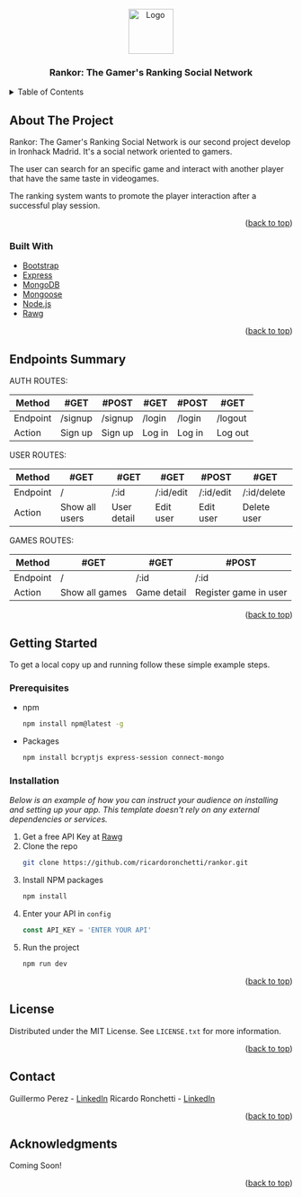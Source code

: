 <div id="top"></div>
<!-- PROJECT LOGO -->
<br />
<div align="center">
    <img src="https://i.imgur.com/O26rFw6.png" alt="Logo" width="80" height="80">
  <h3 align="center">Rankor: The Gamer's Ranking Social Network</h3>
</div>



<!-- TABLE OF CONTENTS -->
<details>
  <summary>Table of Contents</summary>
  <ol>
    <li>
      <a href="#about-the-project">About The Project</a>
      <ul>
        <li><a href="#built-with">Built With</a></li>
      </ul>
    </li>
    <li>
      <a href="#getting-started">Getting Started</a>
      <ul>
        <li><a href="#prerequisites">Prerequisites</a></li>
        <li><a href="#installation">Installation</a></li>
      </ul>
    </li>
    <li><a href="#authors">Authors</a></li>
    <li><a href="#license">License</a></li>
    <li><a href="#acknowledgments">Acknowledgments</a></li>
  </ol>
</details>



<!-- ABOUT THE PROJECT -->
## About The Project

Rankor: The Gamer's Ranking Social Network is our second project develop in Ironhack Madrid. It's a social network oriented to gamers.

The user can search for an specific game and interact with another player that have the same taste in videogames.

The ranking system wants to promote the player interaction after a successful play session.

<p align="right">(<a href="#top">back to top</a>)</p>



### Built With

* [Bootstrap](https://getbootstrap.com)
* [Express](https://expressjs.com)
* [MongoDB](https://www.mongodb.com)
* [Mongoose](https://mongoosejs.com)
* [Node.js](https://nodejs.org)
* [Rawg](https://rawg.io)

<p align="right">(<a href="#top">back to top</a>)</p>



<!-- ENDPOINTS -->
## Endpoints Summary
AUTH ROUTES:

| Method   | #GET    | #POST   | #GET   | #POST  | #GET    |
| -------- | ------- | ------- | ------ | ------ | ------- |
| Endpoint | /signup | /signup | /login | /login | /logout |
| Action   | Sign up | Sign up | Log in | Log in | Log out |

USER ROUTES:

| Method   | #GET           | #GET        | #GET      | #POST     | #GET        |
| -------- | -------------- | ----------- | ----------| --------- | ----------- |
| Endpoint | /              | /:id        | /:id/edit | /:id/edit | /:id/delete |
| Action   | Show all users | User detail | Edit user | Edit user | Delete user |

GAMES ROUTES:

| Method   | #GET           | #GET        | #POST                 |
| -------- | -------------- | ----------- | --------------------- |
| Endpoint | /              | /:id        | /:id                  |
| Action   | Show all games | Game detail | Register game in user |

<p align="right">(<a href="#top">back to top</a>)</p>



<!-- GETTING STARTED -->
## Getting Started

To get a local copy up and running follow these simple example steps.

### Prerequisites

* npm
  ```sh
  npm install npm@latest -g
  ```

* Packages
  ```sh
  npm install bcryptjs express-session connect-mongo
  ```

### Installation

_Below is an example of how you can instruct your audience on installing and setting up your app. This template doesn't rely on any external dependencies or services._

1. Get a free API Key at [Rawg](http://rawg.io)
2. Clone the repo
   ```sh
   git clone https://github.com/ricardoronchetti/rankor.git
   ```
3. Install NPM packages
   ```sh
   npm install
   ```
4. Enter your API in `config`
   ```js
   const API_KEY = 'ENTER YOUR API'
   ```
5. Run the project
   ```js
   npm run dev
   ```

<p align="right">(<a href="#top">back to top</a>)</p>



<!-- LICENSE -->
## License

Distributed under the MIT License. See `LICENSE.txt` for more information.

<p align="right">(<a href="#top">back to top</a>)</p>



<!-- CONTACT -->
## Contact

Guillermo Perez - [LinkedIn](https://linkedin.com/in/guillermo-perez-fuentes)
Ricardo Ronchetti - [LinkedIn](https://linkedin.com/in/ricardoronchetti)

<p align="right">(<a href="#top">back to top</a>)</p>



<!-- ACKNOWLEDGMENTS -->
## Acknowledgments

Coming Soon!

<p align="right">(<a href="#top">back to top</a>)</p>